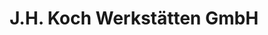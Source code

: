 ---
title: "J.H. Koch Werkstätten GmbH"
url: /neustadt-in-holstein/j-h-koch-werkstaetten-gmbh/
shop: Wäscherei
---